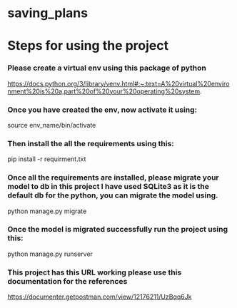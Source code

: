 # saving_plans
# Steps for using the project
### Please create a virtual env using this package of python 
  https://docs.python.org/3/library/venv.html#:~:text=A%20virtual%20environment%20is%20a,part%20of%20your%20operating%20system.
### Once you have created the env, now activate it using:
  source env_name/bin/activate
### Then install the all the requirements using this: 
  pip install -r requirment.txt
### Once all the requirements are installed, please migrate your model to db in this project I have used SQLite3 as it is the default db for the python, you can migrate the model using.
  python manage.py migrate
### Once the model is migrated successfully run the project using this:
  python manage.py runserver
### This project has this URL working please use this documentation for the references
   https://documenter.getpostman.com/view/12176211/UzBqq6Jk
